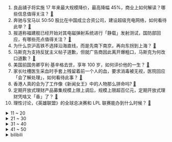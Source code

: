 1. 良品铺子将实施 17 年来最大规模降价，最高降幅 45%，商业上如何解读？哪些信息值得关注？ [:link:](https://www.zhihu.com/question/632656659)
2. 奔驰与宝马以 50:50 股比在中国成立合资公司，建设超级充电网络，如何看待此举？ [:link:](https://www.zhihu.com/question/632636896)
3. 报道称福建舰已经开始对其电磁弹射系统进行「静载」发射测试，国防部回应，有哪些亮点值得关注？ [:link:](https://www.zhihu.com/question/632669255)
4. 为什么京沪高铁不选择沿海直线，而是先南下南京，再向东拐到上海？ [:link:](https://www.zhihu.com/question/632110425)
5. 马斯克为支持反犹主义帖子道歉，但就广告商因此离开爆粗口，马斯克为何改口道歉？ [:link:](https://www.zhihu.com/question/632603352)
6. 美国前国务卿亨利·基辛格去世，享年 100 岁，如何评价他的一生？ [:link:](https://www.zhihu.com/question/632595628)
7. 家长吐槽医生采血时手套上残留着前一个人的血，要求消毒被无视，医院回应「会了解处理」，如何看待此事？ [:link:](https://www.zhihu.com/question/632123641)
8. 香港人真的会为了工作像《新闻女王》中的人物那么拼命吗? [:link:](https://www.zhihu.com/question/631332436)
9. 定期开放式理财产品募集规模上限上调后，规模上限超百亿元，定期开放式理财凭啥又「香」了？ [:link:](https://www.zhihu.com/question/632639689)
10. 理性讨论，《英雄联盟》的全球总决赛和 LPL 联赛能办到什么时候？ [:link:](https://www.zhihu.com/question/631867924)
<details>
<summary>11 ~ 20</summary>

11. 2023年你的数学研究或学习有什么收获和感悟？ [:link:](https://www.zhihu.com/question/629305334)
12. 雷军回应小米没有核心技术、被称组装厂，称「5G 标准专利已进入全球前十」，哪些信息值得关注？ [:link:](https://www.zhihu.com/question/632633079)
13. 为什么美国学校老师不说「不好好学习，将来只能扫大街、挑大粪」，来鞭笞学生？ [:link:](https://www.zhihu.com/question/632232275)
14. 涨价的羽绒服把市场让给了军大衣? 对此你怎么看？ [:link:](https://www.zhihu.com/question/632082745)
15. 葬礼上男子将甲醇掺入白酒待客，致 4 人死亡，被判有期徒刑三年六个月，如何看待此事及此判决？ [:link:](https://www.zhihu.com/question/632459666)
16. 含有“青青”两个字的古诗词有哪些？ [:link:](https://www.zhihu.com/question/632586793)
17. 为什么普遍认为《反叛的鲁路修》是神作，而《进击的巨人》被认为不如它？ [:link:](https://www.zhihu.com/question/630203585)
18. 多地下发通知「不带病上班上课」，目前各地呼吸道传染病有哪些特征？有哪些注意事项？ [:link:](https://www.zhihu.com/question/632295008)
19. 中国学生的数学水平已经很厉害了，但是为什么菲尔兹奖的中国得主很少？ [:link:](https://www.zhihu.com/question/629163444)
20. 冥王星为什么会被踢出太阳系九大行星行列？ [:link:](https://www.zhihu.com/question/594037885)
</details>
<details>
<summary>21 ~ 30</summary>

21. TheShy 成为《英雄联盟》2023 年度最受欢迎选手，第五次获得该奖项，对此你有什么想说？ [:link:](https://www.zhihu.com/question/632638651)
22. 2023 年，你是因为什么原因决定开始运动的？ [:link:](https://www.zhihu.com/question/632434493)
23. 2023 年即将结束，你想对辛苦工作一年的自己说些什么？你满意今年的工作成绩吗？ [:link:](https://www.zhihu.com/question/630270358)
24. 2023 年，你是否拿到了自己想要的 offer呢？在找工作的路上，你的心历路程是怎样的？ [:link:](https://www.zhihu.com/question/630290146)
25. 如何看待《崩坏：星穹铁道》获得 2023 App Store 和GooglePlay 年度最佳游戏？ [:link:](https://www.zhihu.com/question/632611961)
26. 读博期间不做项目，不做写基金、审稿等事，将来走向科研岗一定会抓瞎吗？ [:link:](https://www.zhihu.com/question/627128636)
27. 2023年已接近尾声，为什么大部分手机旗舰机还在坚持用曲面屏，而极少厂商选择体验更好的直屏？ [:link:](https://www.zhihu.com/question/632624963)
28. 有时候跑步感觉很轻松有时候又很累这是为什么？ [:link:](https://www.zhihu.com/question/630994756)
29. 希罗、基拉、刹那、巴拿吉作为高达驾驶员，战斗特点或者风格有何区别？ [:link:](https://www.zhihu.com/question/322780829)
30. 2023 法考主观题已经出分，你过了吗？查完分是什么心情？ [:link:](https://www.zhihu.com/question/632477631)
</details>
<details>
<summary>31 ~ 40</summary>

31. 会不会有一瞬间秒懂别人的暗示？ [:link:](https://www.zhihu.com/question/627401775)
32. 20-30 万买纯电轿车，一汽-大众 ID.7、小鹏 P7i 和 Model3 怎么选？ [:link:](https://www.zhihu.com/question/632687681)
33. 如何评价基辛格在美国政界的影响？他对美国政治发展的影响有多大？ [:link:](https://www.zhihu.com/question/632599541)
34. 举办大众马拉松赛事对于当地跑步文化有哪些带动作用？ [:link:](https://www.zhihu.com/question/629063086)
35. 马拉松比赛前一天和当天，你都是如何安排每一餐的？ [:link:](https://www.zhihu.com/question/556145711)
36. 23-24 赛季 NBA快船 131:117 国王，如何评价这场比赛？ [:link:](https://www.zhihu.com/question/632607289)
37. 如何评价2023剧场版《名侦探柯南：黑铁的鱼影》? [:link:](https://www.zhihu.com/question/632559516)
38. 在学校，经常吃食堂，在饮食方面怎么减脂？ [:link:](https://www.zhihu.com/question/357867075)
39. 如何看待国产三大OS操作系统，这对中国手机厂商来说意味着什么？ [:link:](https://www.zhihu.com/question/632628337)
40. 12 月 1 日拼多多美股收盘市值超过阿里，成中概股市值第一，哪些信息值得关注？ [:link:](https://www.zhihu.com/question/632757408)
</details>
<details>
<summary>41 ~ 50</summary>

41. 短剧创业者称「短剧赛道 8 成项目亏损，最赚钱的是流量平台」，具体情况如何？有哪些信息值得关注？ [:link:](https://www.zhihu.com/question/632600417)
42. 如何评价基辛格的学术成就？他有哪些著作值得铭记？带来了哪些影响？ [:link:](https://www.zhihu.com/question/632600303)
43. 以军方和哈马斯称将继续延长加沙临时停火协议，未来局势将如何走？ [:link:](https://www.zhihu.com/question/632628953)
44. 英国诺丁汉市宣布事实性破产，此前伯明翰市、克里登市也宣布破产，均因公共服务开支过大，如何看待此事？ [:link:](https://www.zhihu.com/question/632588359)
45. OpenAI 官宣「奥特曼正式回归，公司成立一个新的董事会」，哪些信息值得关注？ [:link:](https://www.zhihu.com/question/632596314)
46. 北证50指数突然火了，有指数基金短期内认购份额激增8成，如何看待今年指数基金持续走热？ [:link:](https://www.zhihu.com/question/632596417)
47. 《一念关山》第 1-8 集拍得如何？有哪些值得关注的剧情点？ [:link:](https://www.zhihu.com/question/632503399)
48. 不管多努力，领导都不认可是为什么？ [:link:](https://www.zhihu.com/question/632565440)
49. 为什么16～19世纪的东方骑兵普遍没有装备手枪？ [:link:](https://www.zhihu.com/question/620907309)
50. 喝无糖饮料后为什么嘴里一直有淡淡的甜味？ [:link:](https://www.zhihu.com/question/58110390)
</details><details>
<summary>bilibili</summary>

</details>